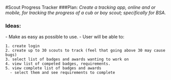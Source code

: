 #Scout Progress Tracker
###Plan:
   *Create a tracking app, online and or mobile, for tracking the progress of a cub or boy scout; specifically for BSA.*
  <h3>Ideas:</h3>
  - Make as easy as possible to use.
  - User will be able to:
  
    1. create login
    2. create up to 30 scouts to track (feel that going above 30 may cause bugs)
    3. select list of badges and awards wanting to work on
    4. view list of competed badges, requirements.
    5. view complete list of badges and awards
      - select them and see requirements to complete
